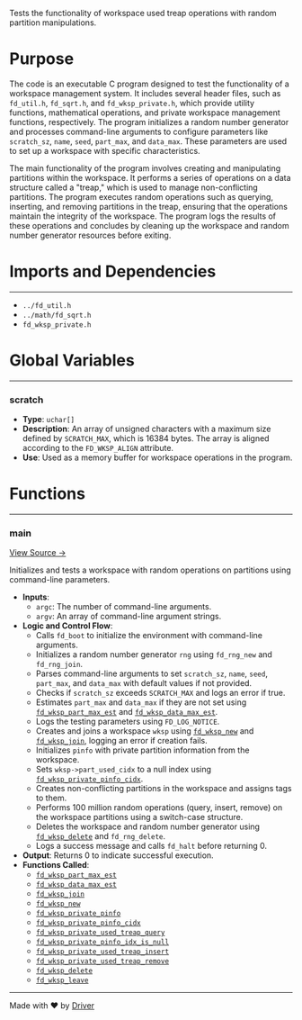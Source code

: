 <!--------------------------------------------------------------------------------->
<!-- IMPORTANT: This file is auto-generated by Driver (https://driver.ai). -------->
<!-- Manual edits may be overwritten on future commits. --------------------------->
<!--------------------------------------------------------------------------------->

Tests the functionality of workspace used treap operations with random partition manipulations.

# Purpose
The code is an executable C program designed to test the functionality of a workspace management system. It includes several header files, such as `fd_util.h`, `fd_sqrt.h`, and `fd_wksp_private.h`, which provide utility functions, mathematical operations, and private workspace management functions, respectively. The program initializes a random number generator and processes command-line arguments to configure parameters like `scratch_sz`, `name`, `seed`, `part_max`, and `data_max`. These parameters are used to set up a workspace with specific characteristics.

The main functionality of the program involves creating and manipulating partitions within the workspace. It performs a series of operations on a data structure called a "treap," which is used to manage non-conflicting partitions. The program executes random operations such as querying, inserting, and removing partitions in the treap, ensuring that the operations maintain the integrity of the workspace. The program logs the results of these operations and concludes by cleaning up the workspace and random number generator resources before exiting.
# Imports and Dependencies

---
- `../fd_util.h`
- `../math/fd_sqrt.h`
- `fd_wksp_private.h`


# Global Variables

---
### scratch
- **Type**: ``uchar[]``
- **Description**: An array of unsigned characters with a maximum size defined by `SCRATCH_MAX`, which is 16384 bytes. The array is aligned according to the `FD_WKSP_ALIGN` attribute.
- **Use**: Used as a memory buffer for workspace operations in the program.


# Functions

---
### main<!-- {{#callable:main}} -->
[View Source →](<../../../../../src/util/wksp/test_wksp_used_treap.c#L7>)

Initializes and tests a workspace with random operations on partitions using command-line parameters.
- **Inputs**:
    - `argc`: The number of command-line arguments.
    - `argv`: An array of command-line argument strings.
- **Logic and Control Flow**:
    - Calls `fd_boot` to initialize the environment with command-line arguments.
    - Initializes a random number generator `rng` using `fd_rng_new` and `fd_rng_join`.
    - Parses command-line arguments to set `scratch_sz`, `name`, `seed`, `part_max`, and `data_max` with default values if not provided.
    - Checks if `scratch_sz` exceeds `SCRATCH_MAX` and logs an error if true.
    - Estimates `part_max` and `data_max` if they are not set using [`fd_wksp_part_max_est`](<fd_wksp_admin.c.md#fd_wksp_part_max_est>) and [`fd_wksp_data_max_est`](<fd_wksp_admin.c.md#fd_wksp_data_max_est>).
    - Logs the testing parameters using `FD_LOG_NOTICE`.
    - Creates and joins a workspace `wksp` using [`fd_wksp_new`](<fd_wksp_admin.c.md#fd_wksp_new>) and [`fd_wksp_join`](<fd_wksp_admin.c.md#fd_wksp_join>), logging an error if creation fails.
    - Initializes `pinfo` with private partition information from the workspace.
    - Sets `wksp->part_used_cidx` to a null index using [`fd_wksp_private_pinfo_cidx`](<fd_wksp_private.h.md#fd_wksp_private_pinfo_cidx>).
    - Creates non-conflicting partitions in the workspace and assigns tags to them.
    - Performs 100 million random operations (query, insert, remove) on the workspace partitions using a switch-case structure.
    - Deletes the workspace and random number generator using [`fd_wksp_delete`](<fd_wksp_admin.c.md#fd_wksp_delete>) and `fd_rng_delete`.
    - Logs a success message and calls `fd_halt` before returning 0.
- **Output**: Returns 0 to indicate successful execution.
- **Functions Called**:
    - [`fd_wksp_part_max_est`](<fd_wksp_admin.c.md#fd_wksp_part_max_est>)
    - [`fd_wksp_data_max_est`](<fd_wksp_admin.c.md#fd_wksp_data_max_est>)
    - [`fd_wksp_join`](<fd_wksp_admin.c.md#fd_wksp_join>)
    - [`fd_wksp_new`](<fd_wksp_admin.c.md#fd_wksp_new>)
    - [`fd_wksp_private_pinfo`](<fd_wksp_private.h.md#fd_wksp_private_pinfo>)
    - [`fd_wksp_private_pinfo_cidx`](<fd_wksp_private.h.md#fd_wksp_private_pinfo_cidx>)
    - [`fd_wksp_private_used_treap_query`](<fd_wksp_used_treap.c.md#fd_wksp_private_used_treap_query>)
    - [`fd_wksp_private_pinfo_idx_is_null`](<fd_wksp_private.h.md#fd_wksp_private_pinfo_idx_is_null>)
    - [`fd_wksp_private_used_treap_insert`](<fd_wksp_used_treap.c.md#fd_wksp_private_used_treap_insert>)
    - [`fd_wksp_private_used_treap_remove`](<fd_wksp_used_treap.c.md#fd_wksp_private_used_treap_remove>)
    - [`fd_wksp_delete`](<fd_wksp_admin.c.md#fd_wksp_delete>)
    - [`fd_wksp_leave`](<fd_wksp_admin.c.md#fd_wksp_leave>)



---
Made with ❤️ by [Driver](https://www.driver.ai/)
